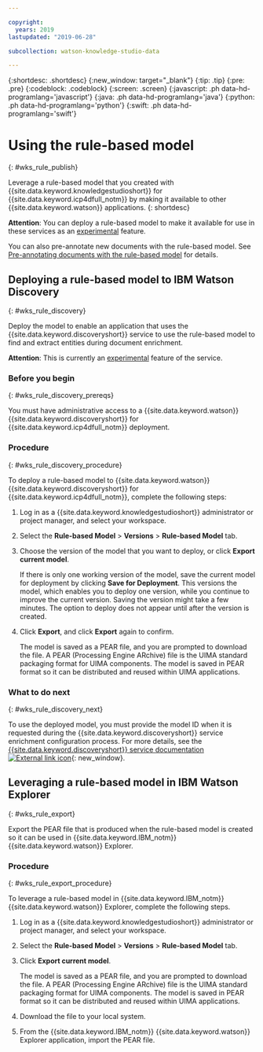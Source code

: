 ```yaml
---

copyright:
  years: 2019
lastupdated: "2019-06-28"

subcollection: watson-knowledge-studio-data

---
```


{:shortdesc: .shortdesc}
{:new_window: target="_blank"}
{:tip: .tip}
{:pre: .pre}
{:codeblock: .codeblock}
{:screen: .screen}
{:javascript: .ph data-hd-programlang='javascript'}
{:java: .ph data-hd-programlang='java'}
{:python: .ph data-hd-programlang='python'}
{:swift: .ph data-hd-programlang='swift'}

# Using the rule-based model
{: #wks_rule_publish}

Leverage a rule-based model that you created with {{site.data.keyword.knowledgestudioshort}} for {{site.data.keyword.icp4dfull_notm}} by making it available to other {{site.data.keyword.watson}} applications.
{: shortdesc}

**Attention**: You can deploy a rule-based model to make it available for use in these services as an [experimental](/docs/services/watson-knowledge-studio-data?topic=watson-knowledge-studio-data-troubleshooting#experimental) feature.

You can also pre-annotate new documents with the rule-based model. See [Pre-annotating documents with the rule-based model](/docs/services/watson-knowledge-studio-data?topic=watson-knowledge-studio-data-preannotation#wks_preannotrule) for details.

## Deploying a rule-based model to IBM Watson Discovery
{: #wks_rule_discovery}

Deploy the model to enable an application that uses the {{site.data.keyword.discoveryshort}} service to use the rule-based model to find and extract entities during document enrichment.

**Attention**: This is currently an [experimental](/docs/services/watson-knowledge-studio-data?topic=watson-knowledge-studio-data-troubleshooting#experimental) feature of the service.

### Before you begin
{: #wks_rule_discovery_prereqs}

You must have administrative access to a {{site.data.keyword.watson}} {{site.data.keyword.discoveryshort}} for {{site.data.keyword.icp4dfull_notm}} deployment.

### Procedure
{: #wks_rule_discovery_procedure}

To deploy a rule-based model to {{site.data.keyword.watson}} {{site.data.keyword.discoveryshort}} for {{site.data.keyword.icp4dfull_notm}}, complete the following steps:

1. Log in as a {{site.data.keyword.knowledgestudioshort}} administrator or project manager, and select your workspace.
2. Select the **Rule-based Model** > **Versions** > **Rule-based Model** tab.
3. Choose the version of the model that you want to deploy, or click **Export current model**.

    If there is only one working version of the model, save the current model for deployment by clicking **Save for Deployment**. This versions the model, which enables you to deploy one version, while you continue to improve the current version. Saving the version might take a few minutes. The option to deploy does not appear until after the version is created.

4. Click **Export**, and click **Export** again to confirm.

    The model is saved as a PEAR file, and you are prompted to download the file. A PEAR (Processing Engine ARchive) file is the UIMA standard packaging format for UIMA components. The model is saved in PEAR format so it can be distributed and reused within UIMA applications.

### What to do next
{: #wks_rule_discovery_next}

To use the deployed model, you must provide the model ID when it is requested during the {{site.data.keyword.discoveryshort}} service enrichment configuration process. For more details, see the [{{site.data.keyword.discoveryshort}} service documentation ![External link icon](../../icons/launch-glyph.svg "External link icon")](/docs/services/discovery-data?topic=discovery-data-machinelearning-enrichment#machinelearning-enrichment){: new_window}.

## Leveraging a rule-based model in IBM Watson Explorer
{: #wks_rule_export}

Export the PEAR file that is produced when the rule-based model is created so it can be used in {{site.data.keyword.IBM_notm}} {{site.data.keyword.watson}} Explorer.

### Procedure
{: #wks_rule_export_procedure}

To leverage a rule-based model in {{site.data.keyword.IBM_notm}} {{site.data.keyword.watson}} Explorer, complete the following steps.

1. Log in as a {{site.data.keyword.knowledgestudioshort}} administrator or project manager, and select your workspace.
2. Select the **Rule-based Model** > **Versions** > **Rule-based Model** tab.
3. Click **Export current model**.

    The model is saved as a PEAR file, and you are prompted to download the file. A PEAR (Processing Engine ARchive) file is the UIMA standard packaging format for UIMA components. The model is saved in PEAR format so it can be distributed and reused within UIMA applications.

4. Download the file to your local system.
5. From the {{site.data.keyword.IBM_notm}} {{site.data.keyword.watson}} Explorer application, import the PEAR file.

